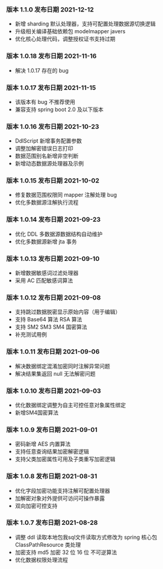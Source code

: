 
### 版本 1.1.0 发布日期 2021-12-12

- 新增 sharding 默认处理器，支持可配置处理数据源切换逻辑
- 升级相关编译基础依赖包 modelmapper javers
- 优化核心处理代码，调整授权证书支持过期

### 版本 1.0.18 发布日期 2021-11-16

- 解决 1.0.17 存在的 bug

### 版本 1.0.17 发布日期 2021-11-15

- 该版本有 bug 不推荐使用
- 兼容支持 spring boot 2.0 及以下版本

### 版本 1.0.16 发布日期 2021-10-23

- DdlScript 新增事务配置参数
- 调整加解密错误日志打印
- 数据范围别名新增非空判断
- 新增动态数据源处理器及示例

### 版本 1.0.15 发布日期 2021-10-02

- 修复数据范围权限同 mapper 注解处理 bug
- 优化多数据源注解执行流程

### 版本 1.0.14 发布日期 2021-09-23

- 优化 DDL 多数据源数据结构自动维护
- 优化多数据源新增 jta 事务

### 版本 1.0.13 发布日期 2021-09-10

- 新增数据敏感词过滤处理器
- 采用 AC 匹配敏感词算法

### 版本 1.0.12 发布日期 2021-09-08

- 支持跳过数据脱密显示原始内容（用于编辑）
- 支持 Base64 算法 RSA 算法
- 支持 SM2  SM3  SM4 国密算法
- 补充测试用例

### 版本 1.0.11 发布日期 2021-09-06

- 解决数据绑定混淆加密同时注解异常问题
- 解决结果集返回 null 无法解密问题

### 版本 1.0.10 发布日期 2021-09-03

- 优化数据绑定调整为自主可控任意对象属性绑定
- 新增SM4国密算法

### 版本 1.0.9 发布日期 2021-09-01

- 密码新增 AES 内置算法
- 支持任意查询结果加密解密逻辑
- 支持父类加密属性可用及子类重写加密逻辑

### 版本 1.0.8 发布日期 2021-08-31

- 优化字段加密功能支持注解可配置处理器
- 加解密对象对外提供可访问可操作暴露
- 双向加密可控支持

### 版本 1.0.7 发布日期 2021-08-28

- 调整 ddl 读取本地包我sql文件读取方式修改为 spring 核心包 ClassPathResource 类处理
- 加密支持 md5 加密 32 位 16 位 不可逆算法
- 优化数据权限处理流程

